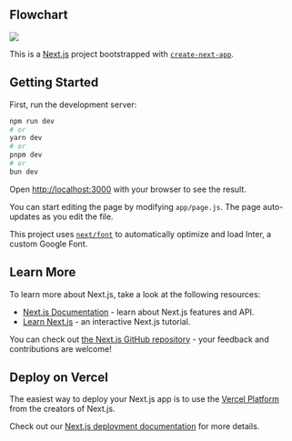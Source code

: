 ## Flowchart

[![](https://mermaid.ink/img/pako:eNpllMly4jAQhl-ly-fwAhxmysFZyEKYGLIgchB2g1WxJUcLKQbn3UebgUk4Ifnr7l-_urVPClFiMkw2krYVzLIlB_tLyVyhBFoUqBQqmEnK1VrIRmSiUG8wGPyC88CYtha0VFCKwjTI9VvIcO6Z0f6S1QgukmqgnNY7xdRXQEYO6e5pUTGOA4m0pKsaO8jIE61ZSTV-TxoiJoIPmh9RFyR16f8eg0BpaQptJMbwzGu63Mf0THBQxh9xberfUdWlr_GKqoMrMqVKga6kMJsKPpmuhNFQCL5FqWz422nIRHRwTSZCs_UOjLNGrIEpZVBF7sLXH5NxadU5SrSaNbQ-yQgN2iJlDBj7gBsylaJpdUhqvQSrorVCgq2RvfHsLcmRl6DFac6arSSVuwjeevCOjDygv3t85z_fkylKlx8-jHVL76CosHiPzL1nJvvRscZPIydHIx_II9p74FGUxvJ71cnBwqlj5e5Uvz0xP9oaI668hj8k62_btcLO22OpCD146HEfu9ldeVT36Atm4pO79u0gJ1fIUYamC5vWN96fOOC5FtK22ozkdIvOZNtFdEUP5QJlb8tZ0cH8cBlt2GJ8Ay1r0SbuQ3Kv8CnMUl_5xzTNPPVM5u1_Y-G6hToNEZt77OVwdxI_bPc5u48CIvrk0Vdywftmew47YfFyurj2i0XQKHHL8FPZYS7tf2VWDdN9gy_CwxAWU2-Gv8wObk_3wox0kKZkzL3QflxOLn1NWX0c3TT1qdNzkpvNxp4JaK1RcjvF2_596VWk4e25Sc6SBu0HVtr3be--LRNdYYPLZGj_llS-L5Ml_7IcNVrkO14kQ_tk4FniBz4Zrmmt7Mp41zNG7SPZ9EhL-UKIJkJf_wAXub8L?type=png)](https://mermaid.live/edit#pako:eNpllMly4jAQhl-ly-fwAhxmysFZyEKYGLIgchB2g1WxJUcLKQbn3UebgUk4Ifnr7l-_urVPClFiMkw2krYVzLIlB_tLyVyhBFoUqBQqmEnK1VrIRmSiUG8wGPyC88CYtha0VFCKwjTI9VvIcO6Z0f6S1QgukmqgnNY7xdRXQEYO6e5pUTGOA4m0pKsaO8jIE61ZSTV-TxoiJoIPmh9RFyR16f8eg0BpaQptJMbwzGu63Mf0THBQxh9xberfUdWlr_GKqoMrMqVKga6kMJsKPpmuhNFQCL5FqWz422nIRHRwTSZCs_UOjLNGrIEpZVBF7sLXH5NxadU5SrSaNbQ-yQgN2iJlDBj7gBsylaJpdUhqvQSrorVCgq2RvfHsLcmRl6DFac6arSSVuwjeevCOjDygv3t85z_fkylKlx8-jHVL76CosHiPzL1nJvvRscZPIydHIx_II9p74FGUxvJ71cnBwqlj5e5Uvz0xP9oaI668hj8k62_btcLO22OpCD146HEfu9ldeVT36Atm4pO79u0gJ1fIUYamC5vWN96fOOC5FtK22ozkdIvOZNtFdEUP5QJlb8tZ0cH8cBlt2GJ8Ay1r0SbuQ3Kv8CnMUl_5xzTNPPVM5u1_Y-G6hToNEZt77OVwdxI_bPc5u48CIvrk0Vdywftmew47YfFyurj2i0XQKHHL8FPZYS7tf2VWDdN9gy_CwxAWU2-Gv8wObk_3wox0kKZkzL3QflxOLn1NWX0c3TT1qdNzkpvNxp4JaK1RcjvF2_596VWk4e25Sc6SBu0HVtr3be--LRNdYYPLZGj_llS-L5Ml_7IcNVrkO14kQ_tk4FniBz4Zrmmt7Mp41zNG7SPZ9EhL-UKIJkJf_wAXub8L)







This is a [Next.js](https://nextjs.org/) project bootstrapped with [`create-next-app`](https://github.com/vercel/next.js/tree/canary/packages/create-next-app).

## Getting Started

First, run the development server:

```bash
npm run dev
# or
yarn dev
# or
pnpm dev
# or
bun dev
```

Open [http://localhost:3000](http://localhost:3000) with your browser to see the result.

You can start editing the page by modifying `app/page.js`. The page auto-updates as you edit the file.

This project uses [`next/font`](https://nextjs.org/docs/basic-features/font-optimization) to automatically optimize and load Inter, a custom Google Font.

## Learn More

To learn more about Next.js, take a look at the following resources:

- [Next.js Documentation](https://nextjs.org/docs) - learn about Next.js features and API.
- [Learn Next.js](https://nextjs.org/learn) - an interactive Next.js tutorial.

You can check out [the Next.js GitHub repository](https://github.com/vercel/next.js/) - your feedback and contributions are welcome!

## Deploy on Vercel

The easiest way to deploy your Next.js app is to use the [Vercel Platform](https://vercel.com/new?utm_medium=default-template&filter=next.js&utm_source=create-next-app&utm_campaign=create-next-app-readme) from the creators of Next.js.

Check out our [Next.js deployment documentation](https://nextjs.org/docs/deployment) for more details.
